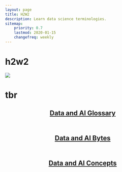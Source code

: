 ```yaml
---
layout: page
title: H2W2
description: Learn data science terminologies.
sitemap:
    priority: 0.7
    lastmod: 2020-01-15
    changefreq: weekly
---
```

# h2w2

![](https://cdn-images-1.medium.com/max/1200/1*nQNLq4Xj4vXRf4bA26yPfg.png)



# tbr
<article>
    <header>
        <h2><a href="{{ "/data-ai-glossary" | absolute_url }}" class="button">Data and AI Glossary</a></h2>
    </header>
</article>

<article>
    <header>
        <h2><a href="{{ "/data-ai-bytes" | absolute_url }}" class="button">Data and AI Bytes</a></h2>
    </header>
</article>

<article>
    <header>
        <h2><a href="{{ "/data-ai-concepts" | absolute_url }}" class="button">Data and AI Concepts</a></h2>
    </header>
</article>
